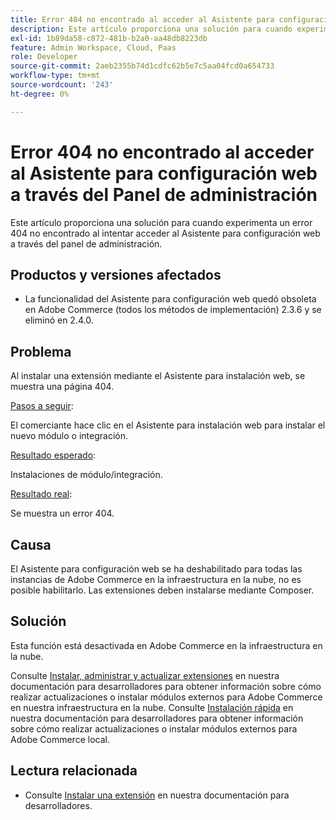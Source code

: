 ```yaml
---
title: Error 404 no encontrado al acceder al Asistente para configuración web a través del Panel de administración
description: Este artículo proporciona una solución para cuando experimenta un error 404 no encontrado al intentar acceder al Asistente para configuración web a través del panel de administración.
exl-id: 1b89da58-c872-481b-b2a0-aa48db8223db
feature: Admin Workspace, Cloud, Paas
role: Developer
source-git-commit: 2aeb2355b74d1cdfc62b5e7c5aa04fcd0a654733
workflow-type: tm+mt
source-wordcount: '243'
ht-degree: 0%

---
```


# Error 404 no encontrado al acceder al Asistente para configuración web a través del Panel de administración

Este artículo proporciona una solución para cuando experimenta un error 404 no encontrado al intentar acceder al Asistente para configuración web a través del panel de administración.

## Productos y versiones afectados

* La funcionalidad del Asistente para configuración web quedó obsoleta en Adobe Commerce (todos los métodos de implementación) 2.3.6 y se eliminó en 2.4.0.

## Problema

Al instalar una extensión mediante el Asistente para instalación web, se muestra una página 404.

<u>Pasos a seguir</u>:

El comerciante hace clic en el Asistente para instalación web para instalar el nuevo módulo o integración.

<u>Resultado esperado</u>:

Instalaciones de módulo/integración.

<u>Resultado real</u>:

Se muestra un error 404.

## Causa

El Asistente para configuración web se ha deshabilitado para todas las instancias de Adobe Commerce en la infraestructura en la nube, no es posible habilitarlo. Las extensiones deben instalarse mediante Composer.

## Solución

Esta función está desactivada en Adobe Commerce en la infraestructura en la nube.

Consulte [Instalar, administrar y actualizar extensiones](https://experienceleague.adobe.com/en/docs/commerce-cloud-service/user-guide/configure-store/extensions) en nuestra documentación para desarrolladores para obtener información sobre cómo realizar actualizaciones o instalar módulos externos para Adobe Commerce en nuestra infraestructura en la nube.
Consulte [Instalación rápida](https://experienceleague.adobe.com/en/docs/commerce-operations/installation-guide/composer) en nuestra documentación para desarrolladores para obtener información sobre cómo realizar actualizaciones o instalar módulos externos para Adobe Commerce local.

## Lectura relacionada

* Consulte [Instalar una extensión](https://experienceleague.adobe.com/en/docs/commerce-cloud-service/user-guide/configure-store/extensions#install-an-extension) en nuestra documentación para desarrolladores.
